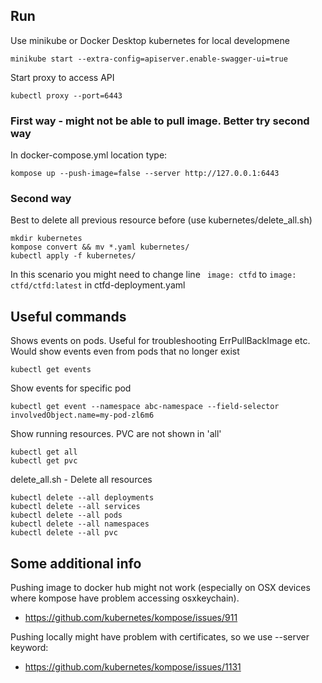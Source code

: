 ## Run
Use minikube or Docker Desktop kubernetes for local developmene

```
minikube start --extra-config=apiserver.enable-swagger-ui=true
```


Start proxy to access API
```
kubectl proxy --port=6443
```
### First way - might not be able to pull image. Better try second way
In docker-compose.yml location type:
```
kompose up --push-image=false --server http://127.0.0.1:6443
```
### Second way
Best to delete all previous resource before (use kubernetes/delete_all.sh)
``` 
mkdir kubernetes
kompose convert && mv *.yaml kubernetes/
kubectl apply -f kubernetes/
```
In this scenario you might need to change line 
``` image: ctfd``` to ```image: ctfd/ctfd:latest```
in ctfd-deployment.yaml



## Useful commands

Shows events on pods. Useful for troubleshooting ErrPullBackImage etc. Would show events even from pods that no longer exist
```
kubectl get events
```

Show events for specific pod
```
kubectl get event --namespace abc-namespace --field-selector involvedObject.name=my-pod-zl6m6

```
Show running resources. PVC are not shown in 'all'
```
kubectl get all
kubectl get pvc
```

delete_all.sh - Delete all resources
```
kubectl delete --all deployments
kubectl delete --all services
kubectl delete --all pods
kubectl delete --all namespaces
kubectl delete --all pvc
```


## Some additional info

Pushing image to docker hub might not work (especially on OSX devices where kompose have problem accessing osxkeychain).
- https://github.com/kubernetes/kompose/issues/911

Pushing locally might have problem with certificates, so we use --server keyword:
- https://github.com/kubernetes/kompose/issues/1131
